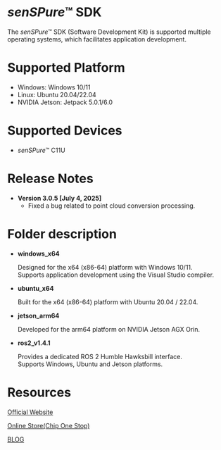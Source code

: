 # *senSPure*&trade; SDK

The *senSPure*&trade; SDK (Software Development Kit)  is supported multiple operating systems, which facilitates application development.

# Supported Platform
* Windows: Windows 10/11
* Linux: Ubuntu 20.04/22.04
* NVIDIA Jetson: Jetpack 5.0.1/6.0

# Supported Devices
* *senSPure*&trade; C11U

# Release Notes
* **Version 3.0.5 [July 4, 2025]**
   * Fixed a bug related to point cloud conversion processing.

# Folder description
* **windows_x64**

    Designed for the x64 (x86-64) platform with Windows 10/11.  
    Supports application development using the Visual Studio compiler.

* **ubuntu_x64**

     Built for the x64 (x86-64) platform with Ubuntu 20.04 / 22.04.

* **jetson_arm64**

    Developed for the arm64 platform on NVIDIA Jetson AGX Orin.

* **ros2_v1.4.1**

    Provides a dedicated ROS 2 Humble Hawksbill interface.  
    Supports Windows, Ubuntu and Jetson platforms.


# Resources
[Official Website](https://www.toppan.com/en/electronics/device/tof/)

[Online Store(Chip One Stop)](https://www.chip1stop.com/products/TOPPAN/TPSC1AS1Z/TOPP*0000005)

[BLOG](https://toppan-tof.jp/)